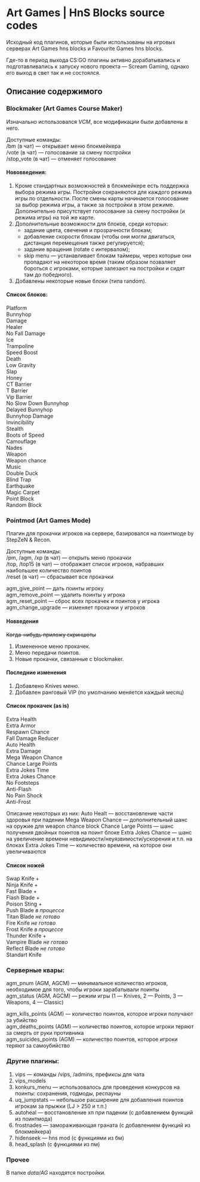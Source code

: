 # Art Games | HnS Blocks source codes
Исходный код плагинов, которые были использованы на игровых серверах Art Games hns blocks и Favourite Games hns blocks. 

Где-то в период выхода CS:GO плагины активно дорабатывались и подготавливались к запуску нового проекта — Scream Gaming, однако его выход в свет так и не состоялся. 

## Описание содержимого
### Blockmaker (Art Games Course Maker)
Изначально использовался _VCM_, все модификации были добавлены в него.

Доступные команды:<br>
/bm (в чат) — открывает меню блокмейкера<br>
/vote (в чат) — голосование за смену постройки<br>
/stop_vote (в чат) — отменяет голосование<br>

#### Нововведения:
1. Кроме стандартных возможностей в блокмейкере есть поддержка выбора режима игры. 
Постройки сохраняются для каждого режима игры по отдельности.
После смены карты начинается голосование за выбор режима игры, а также за постройки в этом режиме.
Дополнительно присутствует голосование за смену постройки (и режима игры) на той же карте.
2. Дополнительные возможности для блоков, среди которых: 
   - задание цвета, свечения и прозрачности блокам;
   - добавление скорости блокам (чтобы они могли двигаться, дистанция перемещения также регулируется);
   - задание вращения (rotate с интервалом);
   - skip menu — устанавливает блокам таймеры, через которые они пропадают на некоторое время (таким образом позваляет бороться с игроками, которые залезают на постройки и сидят там до победного).
3. Добавлены некоторые новые блоки (типа random).
   
#### Список блоков:
Platform<br>
Bunnyhop<br>
Damage<br>
Healer<br>
No Fall Damage<br>
Ice<br>
Trampoline<br>
Speed Boost<br>
Death<br>
Low Gravity<br>
Slap<br>
Honey<br>
CT Barrier<br>
T Barrier<br>
Vip Barrier<br>
No Slow Down Bunnyhop<br>
Delayed Bunnyhop<br>
Bunnyhop Damage<br>
Invincibility<br>
Stealth<br>
Boots of Speed<br>
Camouflage<br>
Nades<br>
Weapon<br>
Weapon chance<br>
Music<br>
Double Duck<br>
Blind Trap<br>
Earthquake<br>
Magic Carpet<br>
Point Block<br>
Random Block<br>

### Pointmod (Art Games Mode)
Плагин для прокачки игроков на сервере, базировался на поинтмоде by StepZeN & Recon.

Доступные команды:<br>
/pm, /agm, /xp (в чат) — открыть меню прокачки<br>
/top, /top15 (в чат) — отображает список игроков, набравших наибольшее количество поинтов<br>
/reset (в чат) — сбрасывает все прокачки

agm_give_point — дать поинты игроку<br>
agm_remove_point — удалить поинты у игрока<br>
agm_reset_point — сброс всех прокачек и поинтов у игрока
agm_change_upgrade — изменяет прокачки у игроков

#### Новведения
~~Когда-нибудь приложу скриншоты~~
1. Измененное меню прокачек.
2. Меню передачи поинтов.
3. Новые прокачки, связанные с blockmaker.

#### Последние изменения
1. Добавлено Knives меню.
2. Добавлен ранговый VIP (по умолчанию меняется каждый месяц)

#### Список прокачек (as is)
Extra Health<br>
Extra Armor<br>
Respawn Chance<br>
Fall Damage Reducer<br>
Auto Health<br>
Extra Damage<br>
Mega Weapon Chance<br>
Chance Large Points<br>
Extra Jokes Time<br>
Extra Jokes Chance<br>
No Footsteps<br>
Anti-Flash<br>
No Pain Shock<br>
Anti-Frost<br>

Описание некоторых из них:
Auto Healt — восстановление части здоровья при падении
Mega Weapon Chance — дополнительный шанс на оружие для weapon chance block
Chance Large Points — шанс получения двойных поинтов на поинт блоке
Extra Jokes Chance — шанс на увеличение времени невидимости/неуязвимости/ускорения и т.п. на блоках
Extra Jokes Time — количество времени, на которое они увеличиваются

#### Список ножей
Swap Knife +<br>
Ninja Knife +<br>
Fast Blade +<br>
Flash Blade +<br>
Poison Sting +<br>
Push Blade _в процессе_<br>
Titan Blade *не готово*<br>
Fire Knife *не готово*<br>
Frost Knife _в процессе_<br>
Thunder Knife +<br>
Vampire Blade *не готово*<br>
Reflect Blade *не готово*<br>
Standart Knife <br>

### Серверные квары:
agm_pnum (AGM, AGCM) — минимальное количество игроков, необходимое для того, чтобы игроки зарабатывали поинты<br>
agm_status (AGM, AGCM) — режим игры (1 — Knives, 2 — Points, 3 — Weapons, 4 — Classic)<br>

agm_kills_points (AGM) — количество поинтов, которое игроки получают за убийство<br>
agm_deaths_points (AGM) — количество поинтов, которое игроки теряют за смерть от руки противника<br>
agm_suicides_points (AGM) — количество поинтов, которое игроки теряют за самоубийство<br>

### Другие плагины:
1. vips — команды /vips, /admins, префиксы для чата
2. vips_models
3. konkurs_menu — использовалось для проведения конкурсов на поинты: сохранения, годмоды, респауны
4. uq_jumpstats — небольшое расширение для добавления поинтов игрокам за прыжки (LJ > 250 и т.п.)
5. autoheal — восстановление хп при падении (с добавлением функций из поинтмода)
6. frostnades — замораживающая граната (с добавлением функций из блокмейкера)
7. hidenseek — hns mod (с функциями из бм)
8. head_splash (с функциями из пм)

### Прочее
В папке _data/AG_ находятся постройки.
